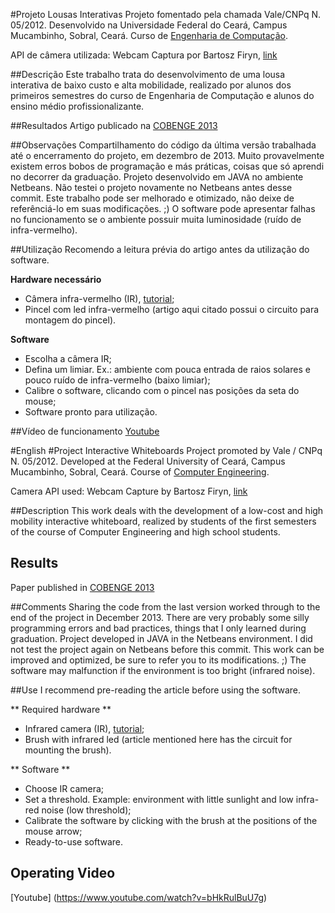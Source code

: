 #Projeto Lousas Interativas
Projeto fomentado pela chamada Vale/CNPq N. 05/2012.
Desenvolvido na Universidade Federal do Ceará, Campus Mucambinho, Sobral, Ceará.
Curso de [Engenharia de Computação](http://www.ec.ufc.br).

API de câmera utilizada: Webcam Captura por Bartosz Firyn, [link](https://github.com/sarxos/webcam-capture)

##Descrição
Este trabalho trata do desenvolvimento de uma lousa interativa de baixo custo e alta mobilidade, realizado por alunos dos primeiros semestres do curso de Engenharia de Computação e alunos do ensino médio profissionalizante.

##Resultados
Artigo publicado na [COBENGE 2013](http://www.fadep.br/engenharia-eletrica/congresso/pdf/118518_1.pdf)

##Observações
Compartilhamento do código da última versão trabalhada até o encerramento do projeto, em dezembro de 2013. Muito provavelmente existem erros bobos de programação e más práticas, coisas que só aprendi no decorrer da graduação.
Projeto desenvolvido em JAVA no ambiente Netbeans.
Não testei o projeto novamente no Netbeans antes desse commit.
Este trabalho pode ser melhorado e otimizado, não deixe de referênciá-lo em suas modificações. ;)
O software pode apresentar falhas no funcionamento se o ambiente possuir muita luminosidade (ruído de infra-vermelho).

##Utilização
Recomendo a leitura prévia do artigo antes da utilização do software.

**Hardware necessário**
- Câmera infra-vermelho (IR), [tutorial](http://www.gersondiesel.com.br/2010/02/16/transformando-uma-webcam-em-uma-camera-infra-vermelho/);
- Pincel com led infra-vermelho (artigo aqui citado possui o circuito para montagem do pincel).

**Software**
- Escolha a câmera IR;
- Defina um limiar. Ex.: ambiente com pouca entrada de raios solares e pouco ruído de infra-vermelho (baixo limiar);
- Calibre o software, clicando com o pincel nas posições da seta do mouse;
- Software pronto para utilização.

##Vídeo de funcionamento
[Youtube](https://www.youtube.com/watch?v=bHkRulBuU7g)

#English
#Project Interactive Whiteboards
Project promoted by Vale / CNPq N. 05/2012.
Developed at the Federal University of Ceará, Campus Mucambinho, Sobral, Ceará.
Course of [Computer Engineering](http://www.ec.ufc.br).

Camera API used: Webcam Capture by Bartosz Firyn, [link](https://github.com/sarxos/webcam-capture)

##Description
This work deals with the development of a low-cost and high mobility interactive whiteboard, realized by students of the first semesters of the course of Computer Engineering and high school students.

## Results
Paper published in [COBENGE 2013](http://www.fadep.br/engenharia-eletrica/congresso/pdf/118518_1.pdf)

##Comments
Sharing the code from the last version worked through to the end of the project in December 2013. There are very probably some silly programming errors and bad practices, things that I only learned during graduation.
Project developed in JAVA in the Netbeans environment.
I did not test the project again on Netbeans before this commit.
This work can be improved and optimized, be sure to refer you to its modifications. ;)
The software may malfunction if the environment is too bright (infrared noise).

##Use
I recommend pre-reading the article before using the software.

** Required hardware **
- Infrared camera (IR), [tutorial](http://www.gersondiesel.com.br/2010/02/16/transformando-uma-webcam-em-umacamera-infra-vermelho/);
- Brush with infrared led (article mentioned here has the circuit for mounting the brush).

** Software **
- Choose IR camera;
- Set a threshold. Example: environment with little sunlight and low infra-red noise (low threshold);
- Calibrate the software by clicking with the brush at the positions of the mouse arrow;
- Ready-to-use software.

## Operating Video
[Youtube] (https://www.youtube.com/watch?v=bHkRulBuU7g)
